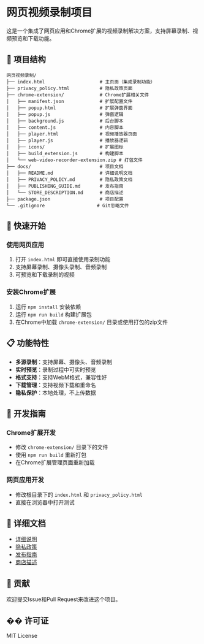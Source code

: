 # 网页视频录制项目

这是一个集成了网页应用和Chrome扩展的视频录制解决方案，支持屏幕录制、视频预览和下载功能。

## 📁 项目结构

```
网页视频录制/
├── index.html                    # 主页面（集成录制功能）
├── privacy_policy.html           # 隐私政策页面
├── chrome-extension/             # Chrome扩展相关文件
│   ├── manifest.json             # 扩展配置文件
│   ├── popup.html                # 扩展弹窗界面
│   ├── popup.js                  # 弹窗逻辑
│   ├── background.js             # 后台脚本
│   ├── content.js                # 内容脚本
│   ├── player.html               # 视频播放器页面
│   ├── player.js                 # 播放器逻辑
│   ├── icons/                    # 扩展图标
│   ├── build_extension.js        # 构建脚本
│   └── web-video-recorder-extension.zip # 打包文件
├── docs/                         # 项目文档
│   ├── README.md                 # 详细说明文档
│   ├── PRIVACY_POLICY.md         # 隐私政策文档
│   ├── PUBLISHING_GUIDE.md       # 发布指南
│   └── STORE_DESCRIPTION.md      # 商店描述
├── package.json                  # 项目配置
└── .gitignore                   # Git忽略文件
```

## 🚀 快速开始

### 使用网页应用
1. 打开 `index.html` 即可直接使用录制功能
2. 支持屏幕录制、摄像头录制、音频录制
3. 可预览和下载录制的视频

### 安装Chrome扩展
1. 运行 `npm install` 安装依赖
2. 运行 `npm run build` 构建扩展包
3. 在Chrome中加载 `chrome-extension/` 目录或使用打包的zip文件

## 📋 功能特性

- **多源录制**：支持屏幕、摄像头、音频录制
- **实时预览**：录制过程中可实时预览
- **格式支持**：支持WebM格式，兼容性好
- **下载管理**：支持视频下载和重命名
- **隐私保护**：本地处理，不上传数据

## 🔧 开发指南

### Chrome扩展开发
- 修改 `chrome-extension/` 目录下的文件
- 使用 `npm run build` 重新打包
- 在Chrome扩展管理页面重新加载

### 网页应用开发
- 修改根目录下的 `index.html` 和 `privacy_policy.html`
- 直接在浏览器中打开测试

## 📖 详细文档

- [详细说明](docs/README.md)
- [隐私政策](docs/PRIVACY_POLICY.md)
- [发布指南](docs/PUBLISHING_GUIDE.md)
- [商店描述](docs/STORE_DESCRIPTION.md)

## 🤝 贡献

欢迎提交Issue和Pull Request来改进这个项目。

## �� 许可证

MIT License 